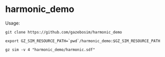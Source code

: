 # harmonic_demo

Usage:

```
git clone https://github.com/gazebosim/harmonic_demo

export GZ_SIM_RESOURCE_PATH=`pwd`/harmonic_demo:$GZ_SIM_RESOURCE_PATH

gz sim -v 4 "harmonic_demo/harmonic.sdf"
```
